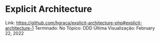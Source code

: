 # Explicit Architecture

Link: https://github.com/hgraca/explicit-architecture-php#explicit-architecture-1
Terminado: No
Tópico: DDD
Última Visualização: February 22, 2022